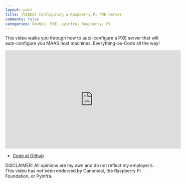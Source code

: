 ```yaml
---
layout: post
title: (VIDEO) Configuring a Raspberry Pi PXE Server
comments: false
categories: DevOps, PXE, pyinfra, Raspberry, Pi
---
```


This video walks you through how to auto-configure a PXE server that
will auto-configure you MAAS host machines. Everything-as-Code all the way!

<center>
<iframe width="560" height="315" src="https://www.youtube-nocookie.com/embed/HzXiBUNrDkg" frameborder="0" allow="accelerometer; autoplay; clipboard-write; encrypted-media; gyroscope; picture-in-picture" allowfullscreen></iframe>
</center>

* [Code at Github](https://github.com/relaxdiego/aircraft)

DISCLAIMER: All opinions are my own and do not reflect my employer’s.
This video has not been endorsed by Canonical, the Raspberry Pi Foundation,
or Pyinfra.
